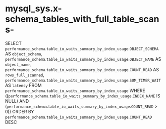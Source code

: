 # mysql_sys.x-schema_tables_with_full_table_scans-

SELECT 
    `performance_schema`.`table_io_waits_summary_by_index_usage`.`OBJECT_SCHEMA` AS `object_schema`,
    `performance_schema`.`table_io_waits_summary_by_index_usage`.`OBJECT_NAME` AS `object_name`,
    `performance_schema`.`table_io_waits_summary_by_index_usage`.`COUNT_READ` AS `rows_full_scanned`,
    `performance_schema`.`table_io_waits_summary_by_index_usage`.`SUM_TIMER_WAIT` AS `latency`
FROM
    `performance_schema`.`table_io_waits_summary_by_index_usage`
WHERE
    ((`performance_schema`.`table_io_waits_summary_by_index_usage`.`INDEX_NAME` IS NULL)
        AND (`performance_schema`.`table_io_waits_summary_by_index_usage`.`COUNT_READ` > 0))
ORDER BY `performance_schema`.`table_io_waits_summary_by_index_usage`.`COUNT_READ` DESC
